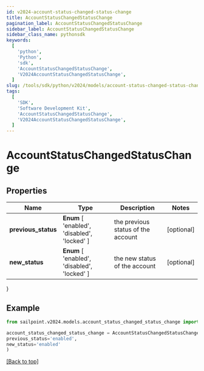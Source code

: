 ```yaml
---
id: v2024-account-status-changed-status-change
title: AccountStatusChangedStatusChange
pagination_label: AccountStatusChangedStatusChange
sidebar_label: AccountStatusChangedStatusChange
sidebar_class_name: pythonsdk
keywords:
  [
    'python',
    'Python',
    'sdk',
    'AccountStatusChangedStatusChange',
    'V2024AccountStatusChangedStatusChange',
  ]
slug: /tools/sdk/python/v2024/models/account-status-changed-status-change
tags:
  [
    'SDK',
    'Software Development Kit',
    'AccountStatusChangedStatusChange',
    'V2024AccountStatusChangedStatusChange',
  ]
---
```


# AccountStatusChangedStatusChange

## Properties

| Name | Type | Description | Notes |
| --- | --- | --- | --- |
| **previous_status** | **Enum** [ 'enabled', 'disabled', 'locked' ] | the previous status of the account | [optional] |
| **new_status** | **Enum** [ 'enabled', 'disabled', 'locked' ] | the new status of the account | [optional] |

}

## Example

```python
from sailpoint.v2024.models.account_status_changed_status_change import AccountStatusChangedStatusChange

account_status_changed_status_change = AccountStatusChangedStatusChange(
previous_status='enabled',
new_status='enabled'
)

```

[[Back to top]](#)
